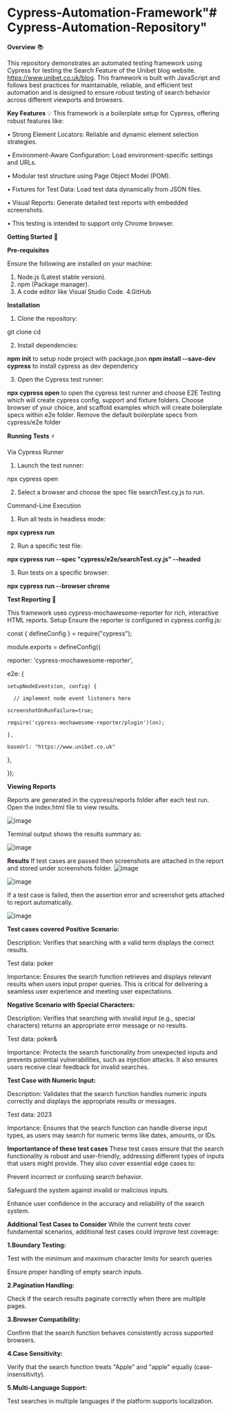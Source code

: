 # Cypress-Automation-Framework"# Cypress-Automation-Repository" 

**Overview** 📚

This repository demonstrates an automated testing framework using Cypress for testing the Search Feature of the Unibet blog website. https://www.unibet.co.uk/blog. This framework is built with JavaScript and follows best practices for maintainable, reliable, and efficient test automation and is designed to ensure robust testing of search behavior across different viewports and browsers.

**Key Features** 💡
This framework is a boilerplate setup for Cypress, offering robust features like:

•	Strong Element Locators: Reliable and dynamic element selection strategies.

• Environment-Aware Configuration: Load environment-specific settings and URLs.

•	Modular test structure using Page Object Model (POM).

•	Fixtures for Test Data: Load test data dynamically from JSON files.

•	Visual Reports: Generate detailed test reports with embedded screenshots.

•	This testing is intended to support only Chrome browser.

**Getting Started** 🚀

**Pre-requisites**

Ensure the following are installed on your machine:

1.	Node.js (Latest stable version).
2.	npm  (Package manager).
3.	A code editor like Visual Studio Code.
4.GitHub

**Installation**
1.	Clone the repository:

git clone <repository-url>
cd <repository-folder>

2.	Install dependencies:

**npm init** to setup node project with package.json
**npm install --save-dev cypress** to install cypress as dev dependency

3.	Open the Cypress test runner:

**npx cypress open** to open the cypress test runner and choose E2E Testing which will create cypress config, support and fixture folders.
Choose browser of your choice, and scaffold examples which will create boilerplate specs within e2e folder.
Remove the default boilerplate specs from cypress/e2e folder

**Running Tests** ⚡

Via Cypress Runner

1.	Launch the test runner:

npx cypress open

2.	Select a browser and choose the spec file searchTest.cy.js to run.
   
Command-Line Execution

1.	Run all tests in headless mode:

**npx cypress run**

2.	Run a specific test file:

**npx cypress run --spec "cypress/e2e/searchTest.cy.js" --headed**

3.	Run tests on a specific browser:
   
**npx cypress run --browser chrome**

**Test Reporting** 📑

This framework uses cypress-mochawesome-reporter for rich, interactive HTML reports.
Setup
Ensure the reporter is configured in cypress.config.js:

const { defineConfig } = require("cypress");

module.exports = defineConfig({

 reporter: 'cypress-mochawesome-reporter',
 
  e2e: {
  
    setupNodeEvents(on, config) {
    
      // implement node event listeners here
      
    screenshotOnRunFailure=true;
    
    require('cypress-mochawesome-reporter/plugin')(on);
    
    },

    baseUrl: "https://www.unibet.co.uk"
    
  },
  
});

   **Viewing Reports**
   
Reports are generated in the cypress/reports folder after each test run. Open the index.html file to view results.

![image](https://github.com/user-attachments/assets/48b5f23e-4c58-4f31-9e19-89ec39ad42e2)

Terminal output shows the results summary as:

![image](https://github.com/user-attachments/assets/601be9b5-88c7-44fe-a84c-c18871c5ceb0)



**Results**
If test cases are passed then screenshots are attached in the report and stored under screenshots folder.
![image](https://github.com/user-attachments/assets/3fbe75f4-7be9-49ad-9089-561dea5b5e31)

![image](https://github.com/user-attachments/assets/c9e7b735-8e74-4a7e-89aa-1bce357759a0)

If a test case is failed, then the assertion error and screenshot  gets attached to report automatically.

![image](https://github.com/user-attachments/assets/99e4d1f1-5347-45e0-89d3-55bb6580f15d)

**Test cases covered**
**Positive Scenario:**

Description: Verifies that searching with a valid term displays the correct results.

Test data: poker

Importance: Ensures the search function retrieves and displays relevant results when users input proper queries. This is critical for delivering a seamless user experience and meeting user expectations.

**Negative Scenario with Special Characters:**

Description: Verifies that searching with invalid input (e.g., special characters) returns an appropriate error message or no results.

Test data: poker&

Importance: Protects the search functionality from unexpected inputs and prevents potential vulnerabilities, such as injection attacks. It also ensures users receive clear feedback for invalid searches.

**Test Case with Numeric Input:**

Description: Validates that the search function handles numeric inputs correctly and displays the appropriate results or messages.

Test data: 2023

Importance: Ensures that the search function can handle diverse input types, as users may search for numeric terms like dates, amounts, or IDs.

**Importantance of these test cases**
These test cases ensure that the search functionality is robust and user-friendly, addressing different types of inputs that users might provide. They also cover essential edge cases to:

Prevent incorrect or confusing search behavior.

Safeguard the system against invalid or malicious inputs.

Enhance user confidence in the accuracy and reliability of the search system.

**Additional Test Cases to Consider**
While the current tests cover fundamental scenarios, additional test cases could improve test coverage:

**1.Boundary Testing:**

Test with the minimum and maximum character limits for search queries

Ensure proper handling of empty search inputs.

**2.Pagination Handling:**

Check if the search results paginate correctly when there are multiple pages.

**3.Browser Compatibility:**

Confirm that the search function behaves consistently across supported browsers.

**4.Case Sensitivity:**

Verify that the search function treats "Apple" and "apple" equally (case-insensitivity).

**5.Multi-Language Support:**

Test searches in multiple languages if the platform supports localization.


